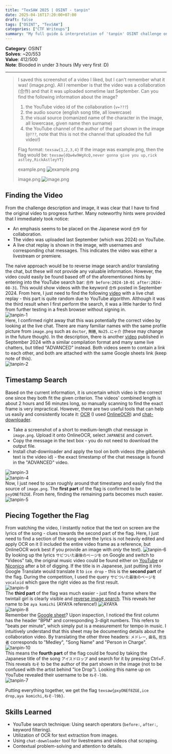 ```yaml
---
title: "TexSAW 2025 | OSINT - tanpin"
date: 2025-04-16T17:20:00+07:00
draft: false
tags: ["OSINT", "TexSAW"]
categories: ["CTF Writeups"]
summary: "My full guide & interpretation of 'tanpin' OSINT challenge on TexSAW 2025."
---
```

**Category**: OSINT\
**Solves**: ~20/553\
**Value**: 412/500\
**Note**: Blooded in under 3 hours (My very first :D)

---
> I saved this screenshot of a video I liked, but I can't remember what it was! (image.png). All I remember is that the video was a collaboration (合作) and that it was uploaded sometime last September. Can you find the following information about the image?
> 
> 1. the YouTube video id of the collaboration (`v=???`)
> 2. the audio source (english song title, all lowercase)
> 3. the visual source (romanized name of the character in the image, all lowercase, given name then surname)
> 4. the YouTube channel of the author of the part shown in the image (`@???`, note that this is not the channel that uploaded the full video!)
>  
> Flag format: `texsaw{1,2,3,4}`
> If the image was example.png, then the flag would be: `texsaw{dQw4w9WgXcQ,never gonna give you up,rick astley,RickAstleyYT}`
>
> example.png
> ![example.png](example.png#center)
> 
> image.png 
> ![image.png](image.png#center)

## Finding the Video
From the challenge description and image, it was clear that I have to find the original video to progress further. Many noteworthy hints were provided that I immediately took notice:
- An emphasis seems to be placed on the Japanese word `合作` for collaboration.
- The video was uploaded last September (which was 2024) on YouTube.
- A live chat replay is shown in the image, with usernames and corresponding chat messages. This indicates the video was either a livestream or premiere.

The naive approach would be to reverse image search and/or translating the chat, but these will not provide any valuable information. However, the video could easily be found based off of the aforementioned hints by entering into the YouTube search bar: `合作 before:2024-10-01 after:2024-08-31`. This would show videos with the keyword `合作` posted in September 2024. From here, I just need to find the following [video](https://www.youtube.com/watch?v=-c6fmouqPUI) with a live chat replay - this part is quite random due to YouTube algorithm. Although it was the third result when I first perform the search, it was a little harder to find from further testing in a fresh browser without signing in.\
![tanpin-1](tanpin-1.png#center)\
Here, I confirmed right away that this was potentially the correct video by looking at the live chat. There are many familiar names with the same profile picture from `image.png` such as `doctor`, `無糖`, `No25.にゃ介` (these may change in the future though). In the description, there is another [video](https://www.youtube.com/watch?v=pxyONEf8ZGE) published in September 2024 with a similar compilation format and many same live chatters, but titled "ADVANCED" instead. Both videos seem to contain a link to each other, and both are attached with the same Google sheets link (keep note of this).\
![tanpin-2](tanpin-2.png#center)

## Timestamp Search
Based on the current information, it is uncertain which video is the correct one since they both fit the given criterion. The videos' combined length is about 2 hours and 56 minutes long, so manually scanning to find the exact frame is very impractical. However, there are two useful tools that can help us easily and consistently locate it: [OCR](https://en.wikipedia.org/wiki/Optical_character_recognition) (I used [OnlineOCR](https://www.onlineocr.net/)) and [chat-downloader](https://github.com/xenova/chat-downloader). 
- Take a screenshot of a short to medium-length chat message in `image.png`. Upload it onto OnlineOCR, select `JAPANESE` and convert.
- Copy the message in the text box - you do not need to download the output file.
- Install chat-downloader and apply the tool on both videos (the gibberish text is the video id) - the exact timestamp of the chat message is found in the "ADVANCED" video.

![tanpin-3](tanpin-3.png#center)\
![tanpin-4](tanpin-4.png#center)\
Now, I just need to scan roughly around that timestamp and easily find the source of `image.png`. The **first part** of the flag is confirmed to be `pxyONEf8ZGE`. From here, finding the remaining parts becomes much easier.\
![tanpin-5](tanpin-5.png#center)

## Piecing Together the Flag
From watching the video, I instantly notice that the text on screen are the lyrics of the song - clues towards the second part of the flag. Here, I just need to find a section of the song where the lyrics is not heavily edited and apply OCR on it (I included the entire video frame as a reference, but OnlineOCR work best if you provide an image with *only* the text).
![tanpin-6](tanpin-6.png#center)
By looking up the lyrics `サビついた最後のページを` on Google and switch to "Videos" tab, the original music video could be found either on [YouTube](https://www.youtube.com/watch?v=WXvm5XfkXrk) or [Niconico](https://www.nicovideo.jp/watch/sm39202842) after a bit of digging. If the title is in Japanese, just putting it into Google Translate would translate it to `ice drop` - this is the **second part** of the flag. During the competition, I used the query `サビついた最後のページを vocaloid` which gave the right video as the first result.\
![tanpin-9](tanpin-9.png#center)\
The **third part** of the flag was much easier - just find a frame where the twintail girl is clearly visible and [reverse image search](https://images.google.com/). This reveals her name to be `aya komichi` (AYAYA reference!) ![AYAYA](AYAYA.png)\
![tanpin-8](tanpin-8.png#center)\
Remember the [Google sheet](https://docs.google.com/spreadsheets/d/1p58XfZqNvvuzFX9XelQlE3fcvYq9dwLglwJz9MKwxq8/edit?gid=253941028#gid=253941028)? Upon inspection, I noticed the first column has the header "BPM" and corresponding 3-digit numbers. This refers to "beats per minute", which simply put is a measurement for tempo in music. I intuitively understand that this sheet may be documenting details about the collaboration video. By translating the other three headers: `メドレー`, `曲名`, `担当者` corresponds to "Medley", "Song Name" and "Person in Charge". \
![tanpin-10](tanpin-10.png#center)\
This means the **fourth part** of the flag could be found by taking the Japanese title of the song `アイスドロップ` and search for it by pressing Ctrl+F. This reveals `ねそ` to be the author of the part shown in the image (not to be confused with the artist behind "Ice Drop"). Looking this name up on YouTube revealed their username to be `ねそ-l9b`.\
![tanpin-7](tanpin-7.png#center)

Putting everything together, we get the flag `texsaw{pxyONEf8ZGE,ice drop,aya komichi,ねそ-l9b}`.

## Skills Learned
- YouTube search technique: Using search operators (`before:`, `after:`, keyword filtering).
- Utilization of OCR for text extraction from images.
- Using `chat-downloader` tool for livestreams and videos chat scraping.
- Contextual problem-solving and attention to details.
